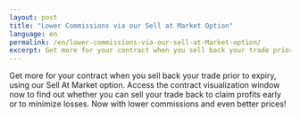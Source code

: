 ```yaml
---
layout: post
title: "Lower Commissions via our Sell at Market Option"
language: en
permalink: /en/lower-commissions-via-our-sell-at-Market-option/
excerpt: Get more for your contract when you sell back your trade prior to expiry, using our Sell At Market option.
---
```


Get more for your contract when you sell back your trade prior to expiry, using our Sell At Market option. Access the contract visualization window now to find out whether you can sell your trade back to claim profits early or to minimize losses. Now with lower commissions and even better prices!

